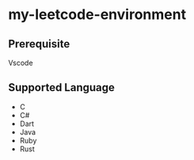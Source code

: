 # my-leetcode-environment

## Prerequisite

Vscode

## Supported Language

- C
- C#
- Dart
- Java
- Ruby
- Rust